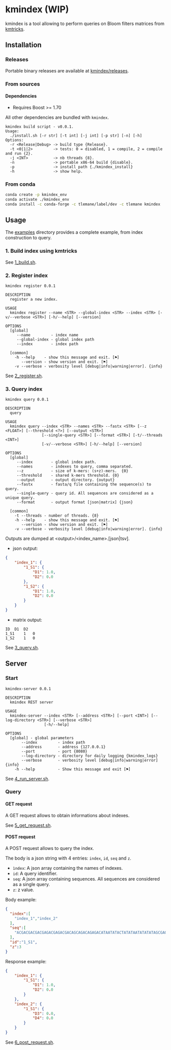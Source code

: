 # kmindex (WIP)

kmindex is a tool allowing to perform queries on Bloom filters matrices from [kmtricks](https://github.com/tlemane/kmtricks).

## Installation

### Releases

Portable binary releases are available at [kmindex/releases](https://github.com/tlemane/kmindex/releases).

### From sources

#### Dependencies

* Requires Boost >= 1.70

All other dependencies are bundled with `kmindex`.

```
kmindex build script - v0.0.1.
Usage:
  ./install.sh [-r str] [-t int] [-j int] [-p str] [-n] [-h]
Options:
  -r <Release|Debug> -> build type {Release}.
  -t <0|1|2>         -> tests: 0 = disabled, 1 = compile, 2 = compile and run {2}.
  -j <INT>           -> nb threads {8}.
  -n                 -> portable x86-64 build {disable}.
  -p                 -> install path {./kmindex_install}
  -h                 -> show help.
```

### From conda

```bash
conda create -p kmindex_env
conda activate ./kmindex_env
conda install -c conda-forge -c tlemane/label/dev -c tlemane kmindex
```

## Usage

The [examples](./examples) directory provides a complete example, from index construction to query.


### 1. Build index using kmtricks

See [1_build.sh](./examples/data/1_build.sh).

### 2. Register index

```
kmindex register 0.0.1

DESCRIPTION
  register a new index.

USAGE
  kmindex register --name <STR> --global-index <STR> --index <STR> [-v/--verbose <STR>] [-h/--help] [--version]

OPTIONS
  [global]
     --name         - index name
     --global-index - global index path
     --index        - index path

  [common]
    -h --help    - show this message and exit. [⚑]
       --version - show version and exit. [⚑]
    -v --verbose - verbosity level [debug|info|warning|error]. {info}
```

See [2_register.sh](./examples/data/2_register.sh).

### 3. Query index

```
kmindex query 0.0.1

DESCRIPTION
  query

USAGE
  kmindex query --index <STR> --names <STR> --fastx <STR> [--z <FLOAT>] [--threshold <?>] [--output <STR>]
                [--single-query <STR>] [--format <STR>] [-t/--threads <INT>]
                [-v/--verbose <STR>] [-h/--help] [--version]

OPTIONS
  [global]
     --index        - global index path.
     --names        - indexes to query, comma separated.
     --z            - size of k-mers: (s+z)-mers.  {0}
     --threshold    - shared k-mers threshold. {0}
     --output       - output directory. {output}
     --fastx        - fasta/q file containing the sequence(s) to query.
     --single-query - query id. All sequences are considered as a unique query.
     --format       - output format [json|matrix] {json}

  [common]
    -t --threads - number of threads. {8}
    -h --help    - show this message and exit. [⚑]
       --version - show version and exit. [⚑]
    -v --verbose - verbosity level [debug|info|warning|error]. {info}
```

Outputs are dumped at \<output>/\<index_name>.[json|tsv].
* json output:
```json
{
    "index_1": {
        "1_S1": {
            "D1": 1.0,
            "D2": 0.0
        },
        "1_S2": {
            "D1": 1.0,
            "D2": 0.0
        }
    }
}
```
* matrix output:

```tsv
ID	D1	D2
1_S1	1	0
1_S2	1	0
```

See [3_query.sh](./examples/data/3_query.sh).

## Server

### Start

```
kmindex-server 0.0.1

DESCRIPTION
  kmindex REST server

USAGE
  kmindex-server --index <STR> [--address <STR>] [--port <INT>] [--log-directory <STR>] [--verbose <STR>]
                 [-h/--help]

OPTIONS
  [global] - global parameters
       --index         - index path
       --address       - address {127.0.0.1}
       --port          - port {8080}
       --log-directory - directory for daily logging {kmindex_logs}
       --verbose       - verbosity level [debug|info|warning|error] {info}
    -h --help          - Show this message and exit [⚑]
```

See [4_run_server.sh](./examples/data/4_run_server.sh).

### Query

#### GET request

A GET request allows to obtain informations about indexes.


See [5_get_request.sh](./examples/data/5_get_request.sh).

#### POST request

A POST request allows to query the index.

The body is a json string with 4 entries: `index`, `id`, `seq` and `z`.
* `ìndex`: A json array containing the names of indexes.
* `id`: A query identifier.
* `seq`: A json array containing sequences. All sequences are considered as a single query.
* `z`: z value.

Body example:

```json
{
  "index":[
    "index_1","index_2"
  ],
  "seq":[
    "ACGACGACGACGAGACGAGACGACAGCAGACAGAGACATAATATACTATATAATATATATAGCGAGGGGGGGAGAGCCAGCAGCACCCCCAAAAAAAAA"
  ],
  "id":"1_S1",
  "z":3
}
```

Response example:

```json
{
    "index_1": {
        "1_S1": {
            "D1": 1.0,
            "D2": 0.0
        }
    },
    "index_2": {
        "1_S1": {
            "D3": 0.0,
            "D4": 0.0
        }
    }
}
```


See [6_post_request.sh](./examples/data/6_post_request.sh).


